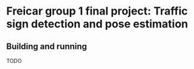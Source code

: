 # Freicar group 1 final project: Traffic sign detection and pose estimation

## Building and running
TODO
